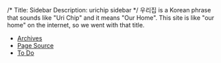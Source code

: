 /*
Title: Sidebar
Description: urichip sidebar
*/
우리집 is a Korean phrase that sounds like "Uri Chip" and it means "Our Home".  This site is like "our home" on the internet, so we went with that title.

* [Archives](%base_url%/main.archives)
* [Page Source](?source=true)
* [To Do](%base_url%/todo)